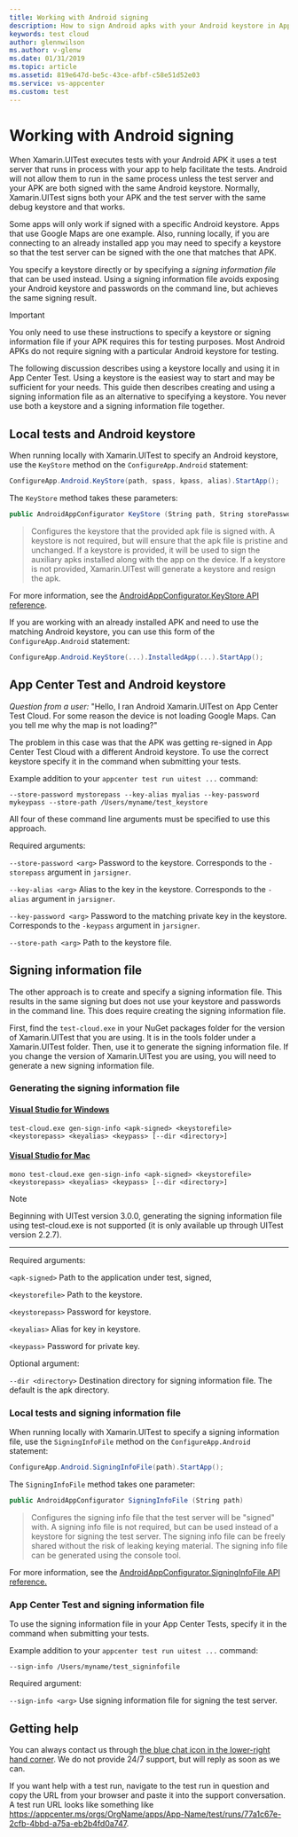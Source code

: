 ```yaml
---
title: Working with Android signing
description: How to sign Android apks with your Android keystore in App Center Test
keywords: test cloud
author: glennwilson
ms.author: v-glenw
ms.date: 01/31/2019
ms.topic: article
ms.assetid: 819e647d-be5c-43ce-afbf-c58e51d52e03
ms.service: vs-appcenter
ms.custom: test
---
```


# Working with Android signing

When Xamarin.UITest executes tests with your Android APK it uses a test server that runs in process with your app to help facilitate the tests. Android will not allow them to run in the same process unless the test server and your APK are both signed with the same Android keystore. Normally, Xamarin.UITest signs both your APK and the test server with the same debug keystore and that works.

Some apps will only work if signed with a specific Android keystore. Apps that use Google Maps are one example. Also, running locally, if you are connecting to an already installed app you may need to specify a keystore so that the test server can be signed with the one that matches that APK.

You specify a keystore directly or by specifying a *signing information file* that can be used instead. Using a signing information file avoids exposing your Android keystore and passwords on the command line, but achieves the same signing result.

> [!IMPORTANT]
> You only need to use these instructions to specify a keystore or signing information file if your APK requires this for testing purposes. Most Android APKs do not require signing with a particular Android keystore for testing.

The following discussion describes using a keystore locally and using it in App Center Test. Using a keystore is the easiest way to start and may be sufficient for your needs. This guide then describes creating and using a signing information file as an alternative to specifying a keystore. You never use both a keystore and a signing information file together.

## Local tests and Android keystore

When running locally with Xamarin.UITest to specify an Android keystore, use the `KeyStore` method on the `ConfigureApp.Android` statement:

```csharp
ConfigureApp.Android.KeyStore(path, spass, kpass, alias).StartApp();
```

The `KeyStore` method takes these parameters:

```csharp
public AndroidAppConfigurator KeyStore (String path, String storePassword, String keyPassword, String keyAlias)
```

>Configures the keystore that the provided apk file is signed with. A keystore is not required, but will ensure that the apk file is pristine and unchanged. If a keystore is provided, it will be used to sign the auxiliary apks installed along with the app on the device. If a keystore is not provided, Xamarin.UITest will generate a keystore and resign the apk.

For more information, see the [AndroidAppConfigurator.KeyStore API reference](https://developer.xamarin.com/api/member/Xamarin.UITest.Configuration.AndroidAppConfigurator.KeyStore/p/System.String/System.String/System.String/System.String/).

If you are working with an already installed APK and need to use the matching Android keystore, you can use this form of the `ConfigureApp.Android` statement:

```csharp
ConfigureApp.Android.KeyStore(...).InstalledApp(...).StartApp();
```

## App Center Test and Android keystore

*Question from a user:*
"Hello, I ran Android Xamarin.UITest on App Center Test Cloud. For some reason the device is not loading Google Maps. Can you tell me why the map is not loading?"

The problem in this case was that the APK was getting re-signed in App Center Test Cloud with a different Android keystore. To use the correct keystore specify it in the command when submitting your tests.

Example addition to your `appcenter test run uitest ...` command:

`--store-password mystorepass --key-alias myalias --key-password mykeypass --store-path /Users/myname/test_keystore`

All four of these command line arguments must be specified to use this approach.

Required arguments:

`--store-password <arg>` Password to the keystore. Corresponds to the `-storepass` argument in `jarsigner`.

`--key-alias <arg>`  Alias to the key in the keystore. Corresponds to the `-alias` argument in `jarsigner`.

`--key-password <arg>` Password to the matching private key in the keystore. Corresponds to the `-keypass` argument in `jarsigner`.

`--store-path <arg>`  Path to the keystore file.

## Signing information file

The other approach is to create and specify a signing information file. This results in the same signing but does not use your keystore and passwords in the command line. This does require creating the signing information file.

First, find the `test-cloud.exe` in your NuGet packages folder for the version of Xamarin.UITest that you are using. It is in the tools folder under a Xamarin.UITest folder. Then, use it to generate the signing information file. If you change the version of Xamarin.UITest you are using, you will need to generate a new signing information file.

### Generating the signing information file

#### [Visual Studio for Windows](#tab/vswin/)

```shell
test-cloud.exe gen-sign-info <apk-signed> <keystorefile> <keystorepass> <keyalias> <keypass> [--dir <directory>]
```

#### [Visual Studio for Mac](#tab/vsmac/)

```shell
mono test-cloud.exe gen-sign-info <apk-signed> <keystorefile> <keystorepass> <keyalias> <keypass> [--dir <directory>]
```
> [!NOTE]
> Beginning with UITest version 3.0.0, generating the signing information file using test-cloud.exe is not supported (it is only available up through UITest version 2.2.7).

* * *

Required arguments:

`<apk-signed>` Path to the application under test, signed,

`<keystorefile>` Path to the keystore.

`<keystorepass>` Password for keystore.

`<keyalias>`  Alias for key in keystore.

`<keypass>`  Password for private key.

Optional argument:

`--dir <directory>` Destination directory for signing information file. The default is the apk directory.

### Local tests and signing information file

When running locally with Xamarin.UITest to specify a signing information file, use the `SigningInfoFile` method on the `ConfigureApp.Android` statement:

```csharp
ConfigureApp.Android.SigningInfoFile(path).StartApp();
```

The `SigningInfoFile` method takes one parameter:

```csharp
public AndroidAppConfigurator SigningInfoFile (String path)
```

>Configures the signing info file that the test server will be "signed" with. A signing info file is not required, but can be used instead of a keystore for signing the test server. The signing info file can be freely shared without the risk of leaking keying material. The signing info file can be generated using the console tool.

For more information, see the [AndroidAppConfigurator.SigningInfoFile API reference.](https://developer.xamarin.com/api/member/Xamarin.UITest.Configuration.AndroidAppConfigurator.SigningInfoFile/p/System.String/)

### App Center Test and signing information file

To use the signing information file in your App Center Tests, specify it in the command when submitting your tests.

Example addition to your `appcenter test run uitest ...` command:

```shell
--sign-info /Users/myname/test_signinfofile
```

Required argument:

`--sign-info <arg>` Use signing information file for signing the test server.

## Getting help

You can always contact us through [the blue chat icon in the lower-right hand corner](https://intercom.help/appcenter/getting-started/getting-help-with-app-center). We do not provide 24/7 support, but will reply as soon as we can.

If you want help with a test run, navigate to the test run in question and copy the URL from your browser and paste it into the support conversation. A test run URL looks like something like https://appcenter.ms/orgs/OrgName/apps/App-Name/test/runs/77a1c67e-2cfb-4bbd-a75a-eb2b4fd0a747.
